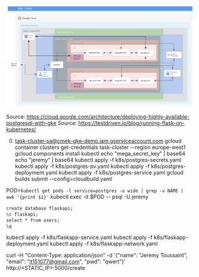 ![Component architecture](./infra.png)

Source: https://cloud.google.com/architecture/deploying-highly-available-postgresql-with-gke
Source: https://testdriven.io/blog/running-flask-on-kubernetes/

0. task-cluster-sa@cmek-gke-demo.iam.gserviceaccount.com
gcloud container clusters get-credentials task-cluster --region europe-west1
gcloud components install kubectl
echo "mega_secret_key" | base64
echo "jeremy" | base64
kubectl apply -f k8s/postgres-secrets.yaml 
kubectl apply -f k8s/postgres-pv.yaml 
kubectl apply -f k8s/postgres-deployment.yaml 
kubectl apply -f k8s/postgres-service.yaml
gcloud builds submit --config=cloudbuild.yaml


POD=`kubectl get pods -l service=postgres -o wide | grep -v NAME | awk '{print $1}'`
kubectl exec -it $POD -- psql -U jeremy

```
create database flaskapi;
\c flaskapi;
select * from users;
\q

```

kubectl apply -f k8s/flaskapp-service.yaml 
kubectl apply -f k8s/flaskapp-deployment.yaml 
kubectl apply -f k8s/flaskapp-network.yaml 

curl -H "Content-Type: application/json" -d '{"name": "Jeremy Toussaint", "email": "jt151077@gmail.com", "pwd": "qwert"}' http://<STATIC_IP>:5000/create

